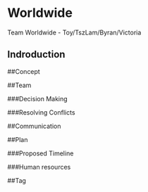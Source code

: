 # Worldwide
Team Worldwide - Toy/TszLam/Byran/Victoria

## Indroduction

##Concept

##Team


###Decision Making

###Resolving Conflicts

##Communication

##Plan

###Proposed Timeline

###Human resources

##Tag
